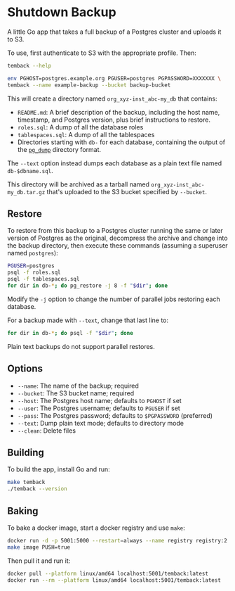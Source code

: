 Shutdown Backup
===============

A little Go app that takes a full backup of a Postgres cluster and uploads it
to S3.

To use, first authenticate to S3 with the appropriate profile. Then:

```sh
temback --help

env PGHOST=postgres.example.org PGUSER=postgres PGPASSWORD=XXXXXXX \
temback --name example-backup --bucket backup-bucket
```

This will create a directory named `org_xyz-inst_abc-my_db` that contains:

*   `README.md`: A brief description of the backup, including the host name,
    timestamp, and Postgres version, plus brief instructions to restore.
*   `roles.sql`: A dump of all the database roles
*   `tablespaces.sql`: A dump of all the tablespaces
*   Directories starting with `db-` for each database, containing the output
    of the [`pg_dump`] directory format.

The `--text` option instead dumps each database as a plain text file named
`db-$dbname.sql`.

This directory will be archived as a tarball named
`org_xyz-inst_abc-my_db.tar.gz` that's uploaded to the S3 bucket specified by
`--bucket`.

Restore
-------

To restore from this backup to a Postgres cluster running the same or later
version of Postgres as the original, decompress the archive and change into
the backup directory, then execute these commands (assuming a superuser named
`postgres`):

```sh
PGUSER=postgres
psql -f roles.sql
psql -f tablespaces.sql
for dir in db-*; do pg_restore -j 8 -f "$dir"; done
```

Modify the `-j` option to change the number of parallel jobs restoring each
database.

For a backup made with `--text`, change that last line to:

```sh
for dir in db-*; do psql -f "$dir"; done
```

Plain text backups do not support parallel restores.

Options
-------

*   `--name`: The name of the backup; required
*   `--bucket`: The S3 bucket name; required
*   `--host`: The Postgres host name; defaults to `PGHOST` if set
*   `--user`: The Postgres username; defaults to `PGUSER` if set
*   `--pass`: The Postgres password; defaults to `$PGPASSWORD` (preferred)
*   `--text`: Dump plain text mode; defaults to directory mode
*   `--clean`: Delete files

Building
--------

To build the app, install Go and run:

```sh
make temback
./temback --version
```

Baking
------

To bake a docker image, start a docker registry and use `make`:

```sh
docker run -d -p 5001:5000 --restart=always --name registry registry:2
make image PUSH=true
```

Then pull it and run it:

```sh
docker pull --platform linux/amd64 localhost:5001/temback:latest
docker run --rm --platform linux/amd64 localhost:5001/temback:latest
```

[`pg_dump`]: https://www.postgresql.org/docs/current/app-pgdump.html
